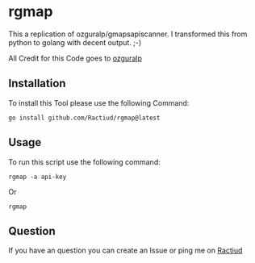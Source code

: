 # rgmap

This a replication of ozguralp/gmapsapiscanner. I transformed this from python to golang with decent output. ;-)

All Credit for this Code goes to [ozguralp](https://github.com/ozguralp/gmapsapiscanner)

## Installation
To install this Tool please use the following Command:
```
go install github.com/Ractiud/rgmap@latest
```


## Usage
To run this script use the following command:
```
rgmap -a api-key
```
Or
```
rgmap
```

## Question
If you have an question you can create an Issue or ping me on [Ractiud](https://twitter.com/ractiurd)
